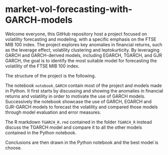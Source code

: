 # market-vol-forecasting-with-GARCH-models

Welcome everyone, this GitHub repository host a project focused on volatility forecasting and modeling, with a specific emphasis on the FTSE MIB 100 index. The project explores key anomalies in financial returns, such as the leverage effect, volatility clustering and leptokurticity. By leveraging GARCH and GARCH-derived models, including EGARCH, TGARCH, and GJR GARCH, the goal is to identify the most suitable model for forecasting the volatility of the FTSE MIB 100 index.

The structure of the project is the following. 

The notebook `notebook_GARCH` contain most of the project and models made in Python. It first starts by discussing and showing the anomalies in financial returns and volatility in order to motivate the use of GARCH models. Successively the notebook showcase the use of GARCH, EGARCH and GJR-GARCH models to forecast the volatility and compared those models through model evaluation and error measures. 

The R markdown `TGARCH_R.rmd` contained in the folder `TGARCH_R` instead discuss the TGARCH model and compare it to all the other models contained in the Python notebook.

Conclusions are then drawn in the Python notebook and the best model is choose.

